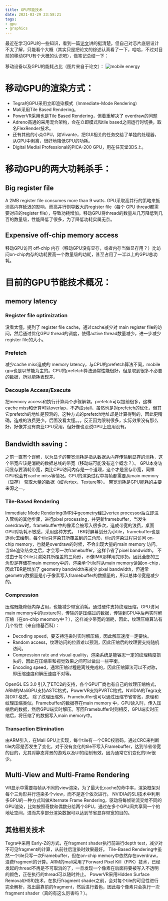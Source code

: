 ```yaml
---
title: GPU节能技术
date: 2021-03-29 23:58:21
tags:
- gpu
- graphics
---
```


最近在学习GPU的一些知识，看到一篇[论文](https://personals.ac.upc.edu/jarnau/Thesis_JoseMaria.pdf)讲的挺清楚。但自己对芯片底层设计不太了解，只能看个大概（其实只是把论文的综述认真看了一下，哈哈，不过对目前的移动GPU有个大概的认识吧），做笔记总结一下：

移动设备以及GPU的能耗占比（图片来自于论文）：
![mobile energy](https://pic3.zhimg.com/v2-2d1a10b9d62bedfd956fe4bbaae35196_b.png)

# 移动GPU的渲染方式：
* Tegra的GPU采用立即渲染模式（Immediate-Mode Rendering)
* Mali采用Tile Based Rendering。
* PowerVR采用也是Tile Based Rendering，但着重解决了 overdraw的问题
* Adreno高通的采用混合架构，会在立即模式和tile based之间运行时切换，取名FlexRender技术。
* 还有其他的小众GPU，如Vivante，把GUI相关的任务交给了单独的处理器，从GPU中剥离，很好地降低GPU的功耗。
* Digital Medial Professional的PICA-200 GPU，用在任天堂3DS上。

# 移动GPU的两大功耗杀手：
## Big register file
A 2MB register file consumes more than 9 watts. GPU采取高并行的策略来抵消高内存延迟的影响，而高并行则导致大的register file（每个 GPU thread都需要对应的register file），导致功耗增加。移动GPU将thread的数量从几万降低到几百的数量级，性能降低了很多，为了降低功耗实属无奈。
## Expensive off-chip memory access
移动GPU访问 off-chip 内存（移动GPU没有显存，或者内存当做显存用？）比访问on-chip内存的功耗要高一个数量级的功耗，甚至占用了一半以上的GPU总功耗。

# 目前的GPU节能技术概况：
## memory latency
### Register file optimization
没看太懂，提到了 register file cache，通过cache减少对 main register file的访问，然后通过优化GPU thread的调度，使得active thread数量减少，进一步减少register file的大小。
### Prefetch
减少cache miss造成的 memory latency，与CPU的prefetch算法不同，mobile gpu也是以节能为主的。CPU的prefetch算法通常性能很好，但是取到很多不必要的数据，所以能耗表现差。
### Decouple Access/Execute
把memory access和执行计算两个步骤解耦，prefetch可以提前很多，这样cache miss和计算可以overlap，不造成stall，虽然也是对prefetch的优化，但其它prefetch的地址是预测的，这种方式的prefetch地址却是计算得到的，因此更精确，造成的浪费更少。后面没看太懂。。。反正因为限制很多，实际效果没有那么好，好像并没有商业CPU采用，但好像也没说GPU上应用没有。
## Bandwidth saving：
之前一直有个误解，以为显卡的带宽消耗是指从数据从内存传输到显存的消耗，这个带宽应该是消耗的数据总线的带宽（移动端可能没有这个概念？）。
GPU本身访问显存要消耗带宽，类比CPU访问内存是一个道理，这个才是显存带宽，同样GPU也会有cache miss等情况。GPU的渲染过程中每帧都需要从main memory（显存） 获取大量的数据（如Vertex，Texture等）。
带宽消耗是GPU能耗的主要来源之一。
### Tile-Based Rendering
Immediate Mode Rendering(IMR)中geometry经过vertex processor后立即进入管线的其他步骤，进行pixel processing，并更新framebuffer，当发生overdraw时，framebuffer中的像素会被写入很多次，造成带宽的浪费，桌面GPU对功耗不敏感，采用这种方式。
TBR将屏幕划分为小tile，framebuffer也是逐tile去绘制，每个tile只渲染其所覆盖到的三角形，tile的渲染过程只访问 on-chip memory，也就是overdraw的时候，不会出现大量的main memory 访问。当tile渲染结束之后，才会写一次framebuffer，这样节省了pixel bandwidth。
不过由于每个tile只渲染其所覆盖的三角形，不像IMR那样用完即扔，因此全部的三角形是存储在main memory中的，渲染单个tile时从main memory读回on-chip，因此TBR是增加了 geometry bandwidth来减少 pixel bandwidth，但通常 geometry数据量是小于像素写入framebuffer的数据量的，所以总体带宽是减少的。
### Compression
压缩既能降低内存占用，也能减少带宽消耗。通过硬件支持纹理压缩，GPU访问main memory中的texture时，传输的是压缩过的数据，传输到GPU中后再实时解压缩（在on-chip meomory中？），这样减少带宽的消耗，因此，纹理压缩算法有几个特性（来自维基百科）：
* Decoding speed，要支持渲染时实时解压缩，因此解压速度一定要快。
* Random access，纹理访问的位置难以预测，因此压缩后的纹理要支持随机访问。
* Compression rate and visual quality，渲染系统是能容忍一定的纹理精度损失的，因此在压缩率和视觉效果之间可以做出一些平衡。
* Encoding speed，通常压缩过程是离线完成的，因此压缩算法可以不对称，即压缩速度和解压速度不对等。

OpenGL ES 3.0 引入了ETC2的支持，各个GPU厂商也有自己的纹理压缩格式，ARM的MaliGPU支持ASTC格式，PowerVR支持PVRTC格式，NVIDIA的Tegra支持DXT格式。
除了纹理压缩外，Framebuffer也可以通过压缩节省带宽，原理和纹理压缩类似。Framebuffer的数据存在main memory 中，GPU读入时，传入压缩后的数据，然后GPU端实时解压。写回Framebuffer时则相反，GPU端实时压缩后，将压缩了的数据写入main memory中。
### Transaction Elimination
由ARM引入，在Mali GPU上实现，每个tile有一个CRC校验码，通过CRC来判断tile内容是否发生了变化，对于没有变化的tile不写入Framebuffer，达到节省带宽的目的，尤其对静态背景的游戏以及UI的绘制有效，因为通常它们变化的tile很少。
## Multi-View and Multi-Frame Rendering
VR显示中需要每帧从不同的view渲染，为了最大化cache的命中率，渲染框架对每个三角形并行渲染多个view，而不是逐个依次进行。
NVIDIA的SLI技术中利用多GPU的一种方式叫做Alternate Frame Rendering，驱动将每帧轮流交给不同的GPU渲染，比如按照奇数和偶数分给两个GPU，通过在多个GPU间共享同一个的地址空间，进而共享部分渲染数据可以达到节省显存带宽的目的。
## 其他相关技术
Tegra中采用 Early-Z的方式，在fragment shader执行前进行depth test，减少对不可见fragment的计算，从前往后渲染时效果最好。
Tile-Based Rendering中虽然一个tile只写一次Framebuffer，但在on-chip memory中依然存在overdraw，浪费fragment的计算。ARM的mali采用了Forward Pixel Kill（FPK）技术，已经发起的thread不再是不可取消的了，一旦发现一个像素在后面将要被写入不透明的颜色，正在执行的thread可以随时终止。
PowerVR采用Hidden Surface Removal(HSR)技术，在执行fragment shader之前，会对每个tile的可见性进行完全解析，找出最靠前的fragment，然后进行着色，因此每个像素只会执行一次fragment shader（真的有这么厉害吗？）。
